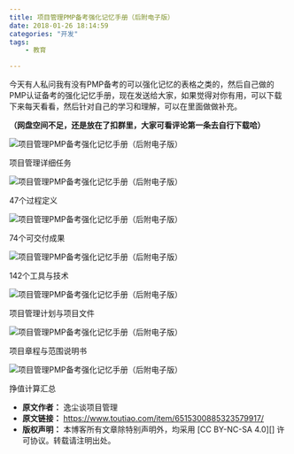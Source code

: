 ```yaml
---
title: 项目管理PMP备考强化记忆手册（后附电子版）
date: 2018-01-26 18:14:59
categories: "开发"
tags:
	- 教育

---
```


今天有人私问我有没有PMP备考的可以强化记忆的表格之类的，然后自己做的PMP认证备考的强化记忆手册，现在发送给大家，如果觉得对你有用，可以下载下来每天看看，然后针对自己的学习和理解，可以在里面做做补充。

**（网盘空间不足，还是放在了扣群里，大家可看评论第一条去自行下载哈）**

![项目管理PMP备考强化记忆手册（后附电子版）][PMP]

项目管理详细任务

![项目管理PMP备考强化记忆手册（后附电子版）][PMP 1]

47个过程定义

![项目管理PMP备考强化记忆手册（后附电子版）][PMP 2]

74个可交付成果

![项目管理PMP备考强化记忆手册（后附电子版）][PMP 3]

142个工具与技术

![项目管理PMP备考强化记忆手册（后附电子版）][PMP 4]

项目管理计划与项目文件

![项目管理PMP备考强化记忆手册（后附电子版）][PMP 5]

项目章程与范围说明书

![项目管理PMP备考强化记忆手册（后附电子版）][PMP 6]

挣值计算汇总


[PMP]: /pro/os/crawler/BEM2-6VB2-QIUB.jpg
[PMP 1]: /pro/os/crawler/QRVF-BA2E-E3QI.jpg
[PMP 2]: /pro/os/crawler/YZN6-VQIA-BNV2.jpg
[PMP 3]: /pro/os/crawler/VMMM-YFEY-QFNJ.jpg
[PMP 4]: /pro/os/crawler/EMM2-M3JZ-JABR.jpg
[PMP 5]: /pro/os/crawler/MYZU-2I3I-FURR.jpg
[PMP 6]: /pro/os/crawler/REFJ-NVM6-N6NR.jpg
 *  **原文作者：** 逸尘谈项目管理
 *  **原文链接：** https://www.toutiao.com/item/6515300885323579917/
 *  **版权声明：** 本博客所有文章除特别声明外，均采用 [CC BY-NC-SA 4.0][] 许可协议。转载请注明出处。